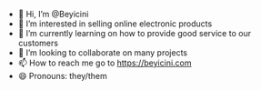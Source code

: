 - 👋 Hi, I’m @Beyicini
- 👀 I’m interested in selling online electronic products
- 🌱 I’m currently learning on how to provide good service to our customers
- 💞️ I’m looking to collaborate on many projects
- 📫 How to reach me go to https://beyicini.com
- 😄 Pronouns: they/them

<!---
Beyicini/Beyicini is a ✨ special ✨ repository because its `README.md` (this file) appears on your GitHub profile.
You can click the Preview link to take a look at your changes.
--->
